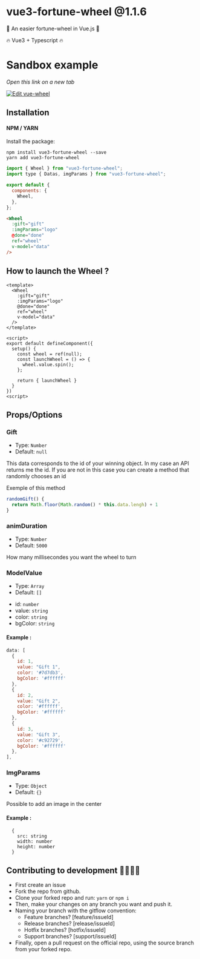 # vue3-fortune-wheel @1.1.6

👊 An easier fortune-wheel in Vue.js 👊

🔥 Vue3 + Typescript 🔥

# Sandbox example

_Open this link on a new tab_

[![Edit vue-wheel](https://codesandbox.io/static/img/play-codesandbox.svg)](https://codesandbox.io/s/vue-wheel-rjgn0?fontsize=14&theme=dark&view=preview)

## Installation

#### NPM / YARN

Install the package:

```
npm install vue3-fortune-wheel --save
yarn add vue3-fortune-wheel
```

```javascript
import { Wheel } from "vue3-fortune-wheel";
import type { Datas, imgParams } from "vue3-fortune-wheel";

export default {
  components: {
    Wheel,
  },
};
```

```html
<Wheel
  :gift="gift"
  :imgParams="logo"
  @done="done"
  ref="wheel"
  v-model="data"
/>
```

## How to launch the Wheel ?
```vue
<template>
  <Wheel
    :gift="gift"
    :imgParams="logo"
    @done="done"
    ref="wheel"
    v-model="data"
  />
</template>

<script>
export default defineComponent({
  setup() {
    const wheel = ref(null);
    const launchWheel = () => {
      wheel.value.spin();
    };
    
    return { launchWheel }
  }
})
<script>
```

## Props/Options

### Gift

- Type: `Number`
- Default: `null`

This data corresponds to the id of your winning object. In my case an API returns me the id.
If you are not in this case you can create a method that randomly chooses an id

Exemple of this method

```javascript
randomGift() {
  return Math.floor(Math.random() * this.data.lengh) + 1
}
```

### animDuration

- Type: `Number`
- Default: `5000`

How many millisecondes you want the wheel to turn

### ModelValue

- Type: `Array`
- Default: `[]`

* id: `number`
* value: `string`
* color: `string`
* bgColor: `string`

#### Example :

```javascript
data: [
  {
    id: 1,
    value: "Gift 1",
    color: '#7d7db3',
    bgColor: '#ffffff'
  },
  {
    id: 2,
    value: "Gift 2",
    color: '#ffffff',
    bgColor: '#ffffff'
  },
  {
    id: 3,
    value: "Gift 3",
    color: '#c92729',
    bgColor: '#ffffff'
  },
],
```

### ImgParams

- Type: `Object`
- Default: `{}`

Possible to add an image in the center

#### Example :

```javacript
  {
    src: string
    width: number
    height: number
  }
```

## Contributing to development 💁‍♂️💁‍♀️

- First create an issue
- Fork the repo from github.
- Clone your forked repo and run: `yarn` or `npm i`
- Then, make your changes on any branch you want and push it.
- Naming your branch with the gitflow convention:
  - Feature branches? [feature/issueId]
  - Release branches? [release/issueId]
  - Hotfix branches? [hotfix/issueId]
  - Support branches? [support/issueId]
- Finally, open a pull request on the official repo, using the source branch from your forked repo.
